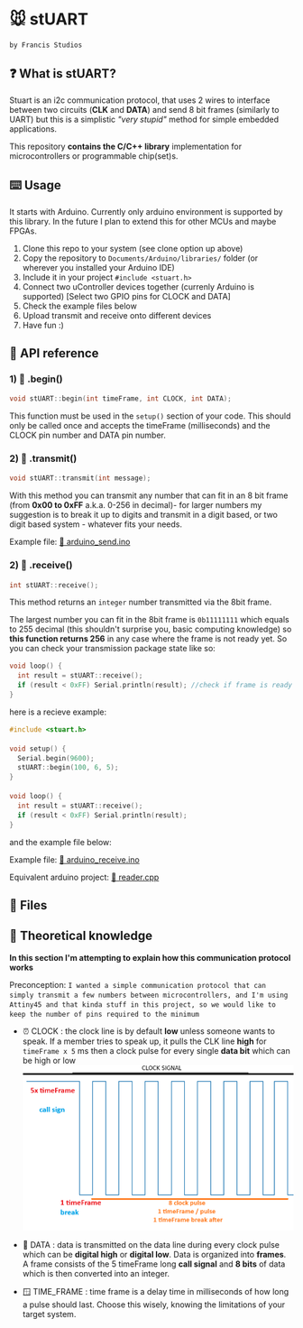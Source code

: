 # 🐭 stUART

`by Francis Studios`

## ❓ What is stUART? 

Stuart is an i2c communication protocol, that uses 2 wires to interface between two circuits (**CLK** and **DATA**) and send 8 bit frames (similarly to UART) but this is a simplistic _"very stupid"_ method for simple embedded applications. 

This repository **contains the C/C++ library** implementation for microcontrollers or programmable chip(set)s.

## ⌨️ Usage

It starts with Arduino. Currently only arduino environment is supported by this library. In the future I plan to extend this for other MCUs and maybe FPGAs. 

1. Clone this repo to your system (see clone option up above)
2. Copy the repository to ``Documents/Arduino/libraries/`` folder (or wherever you installed your Arduino IDE)
3. Include it in your project ``#include <stuart.h>``
4. Connect two uController devices together (currenly Arduino is supported) [Select two GPIO pins for CLOCK and DATA]
5. Check the example files below
6. Upload transmit and receive onto different devices
7. Have fun :) 

## 🔌 API reference

### 1) 🏁 .begin()
```cpp
void stUART::begin(int timeFrame, int CLOCK, int DATA);
```

This function must be used in the ``setup()`` section of your code. This should only be called once and accepts the timeFrame (milliseconds) and the CLOCK pin number and DATA pin number. 

### 2) 📡 .transmit()
```cpp
void stUART::transmit(int message);
```

With this method you can transmit any number that can fit in an 8 bit frame (from **0x00 to 0xFF** a.k.a. 0-256 in decimal)- for larger numbers my suggestion is to break it up to digits and transmit in a digit based, or two digit based system - whatever fits your needs. 

Example file: [📁 arduino_send.ino](/examples/arduino_send.ino)

### 2) 📶 .receive()
```cpp
int stUART::receive();
```

This method returns an ``integer`` number transmitted via the 8bit frame.

The largest number you can fit in the 8bit frame is ``0b11111111`` which equals to 255 decimal (this shouldn't surprise you, basic computing knowledge) so **this function returns 256** in any case where the frame is not ready yet. So you can check your transmission package state like so:

```CPP
void loop() {
  int result = stUART::receive();
  if (result < 0xFF) Serial.println(result); //check if frame is ready
}
```

here is a recieve example:
```CPP
#include <stuart.h>

void setup() {
  Serial.begin(9600);
  stUART::begin(100, 6, 5);
}

void loop() {
  int result = stUART::receive();
  if (result < 0xFF) Serial.println(result);
}

```
and the example file below:

Example file: [📁 arduino_receive.ino](/examples/arduino_receive.ino)

Equivalent arduino project: [📁 reader.cpp](/examples/reader.cpp.old)

## 📁 Files

## 💭 Theoretical knowledge

**In this section I'm attempting to explain how this communication protocol works**

Preconception:
`I wanted a simple communication protocol that can simply transmit a few numbers between microcontrollers, and I'm using Attiny45 and that kinda stuff in this project, so we would like to keep the number of pins required to the minimum`

- ⏰ CLOCK : the clock line is by default **low** unless someone wants to speak. If a member tries to speak up, it pulls the CLK line **high** for `timeFrame x 5` ms then a clock pulse for every single **data bit** which can be high or low 
![clock signal](/docs/clock_signal.png)

- 💾 DATA : data is transmitted on the data line during every clock pulse which can be **digital high** or **digital low**. Data is organized into **frames**. A frame consists of the 5 timeFrame long **call signal** and **8 bits** of data which is then converted into an integer.

- 🪟 TIME_FRAME : time frame is a delay time in milliseconds of how long a pulse should last. Choose this wisely, knowing the limitations of your target system. 